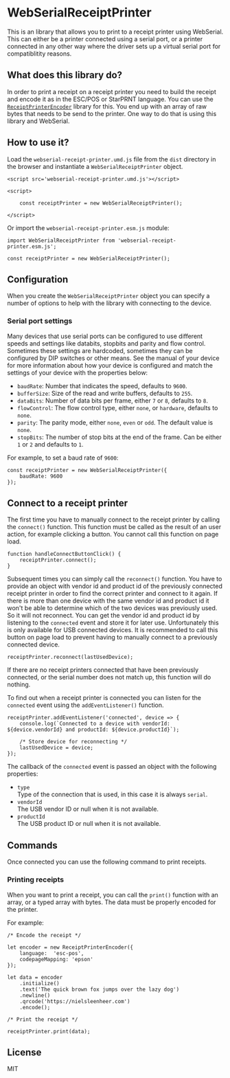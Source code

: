 # WebSerialReceiptPrinter

This is an library that allows you to print to a receipt printer using WebSerial. This can either be a printer connected using a serial port, or a printer connected in any other way where the driver sets up a virtual serial port for compatiblitity reasons.

## What does this library do?

In order to print a receipt on a receipt printer you need to build the receipt and encode it as in the ESC/POS or StarPRNT language. You can use the [`ReceiptPrinterEncoder`](https://github.com/NielsLeenheer/ReceiptPrinterEncoder) library for this. You end up with an array of raw bytes that needs to be send to the printer. One way to do that is using this library and WebSerial.

## How to use it?

Load the `webserial-receipt-printer.umd.js` file from the `dist` directory in the browser and instantiate a `WebSerialReceiptPrinter` object. 

    <script src='webserial-receipt-printer.umd.js'></script>

    <script>

        const receiptPrinter = new WebSerialReceiptPrinter();

    </script>


Or import the `webserial-receipt-printer.esm.js` module:

    import WebSerialReceiptPrinter from 'webserial-receipt-printer.esm.js';

    const receiptPrinter = new WebSerialReceiptPrinter();


## Configuration

When you create the `WebSerialReceiptPrinter` object you can specify a number of options to help with the library with connecting to the device. 

### Serial port settings

Many devices that use serial ports can be configured to use different speeds and settings like databits, stopbits and parity and flow control. Sometimes these settings are hardcoded, sometimes they can be configured by DIP switches or other means. See the manual of your device for more information about how your device is configured and match the settings of your device with the properties below:

- `baudRate`: Number that indicates the speed, defaults to `9600`.
- `bufferSize`: Size of the read and write buffers, defaults to `255`.
- `dataBits`: Number of data bits per frame, either `7` or `8`, defaults to `8`.
- `flowControl`: The flow control type, either `none`, or `hardware`, defaults to `none`.
- `parity`: The parity mode, either `none`, `even` or `odd`. The default value is `none`.
- `stopBits`: The number of stop bits at the end of the frame. Can be either `1` or `2` and defaults to `1`.

For example, to set a baud rate of `9600`:

    const receiptPrinter = new WebSerialReceiptPrinter({ 
        baudRate: 9600
    });


## Connect to a receipt printer

The first time you have to manually connect to the receipt printer by calling the `connect()` function. This function must be called as the result of an user action, for example clicking a button. You cannot call this function on page load.

    function handleConnectButtonClick() {
        receiptPrinter.connect();
    }

Subsequent times you can simply call the `reconnect()` function. You have to provide an object with vendor id and product id of the previously connected receipt printer in order to find the correct printer and connect to it again. If there is more than one device with the same vendor id and product id it won't be able to determine which of the two devices was previously used. So it will not reconnect. You can get the vendor id and product id by listening to the `connected` event and store it for later use. Unfortunately this is only available for USB connected devices. It is recommended to call this button on page load to prevent having to manually connect to a previously connected device.

    receiptPrinter.reconnect(lastUsedDevice);

If there are no receipt printers connected that have been previously connected, or the serial number does not match up, this function will do nothing.

To find out when a receipt printer is connected you can listen for the `connected` event using the `addEventListener()` function.

    receiptPrinter.addEventListener('connected', device => {
        console.log(`Connected to a device with vendorId: ${device.vendorId} and productId: ${device.productId}`);

        /* Store device for reconnecting */
        lastUsedDevice = device;
    });

The callback of the `connected` event is passed an object with the following properties:

-   `type`<br>
    Type of the connection that is used, in this case it is always `serial`.
-   `vendorId`<br>
    The USB vendor ID or null when it is not available.
-   `productId`<br>
    The USB product ID or null when it is not available.


## Commands

Once connected you can use the following command to print receipts.

### Printing receipts

When you want to print a receipt, you can call the `print()` function with an array, or a typed array with bytes. The data must be properly encoded for the printer. 

For example:

    /* Encode the receipt */

    let encoder = new ReceiptPrinterEncoder({
        language:  'esc-pos',
        codepageMapping: 'epson'
    });

    let data = encoder
        .initialize()
        .text('The quick brown fox jumps over the lazy dog')
        .newline()
        .qrcode('https://nielsleenheer.com')
        .encode();

    /* Print the receipt */

    receiptPrinter.print(data);


## License

MIT

